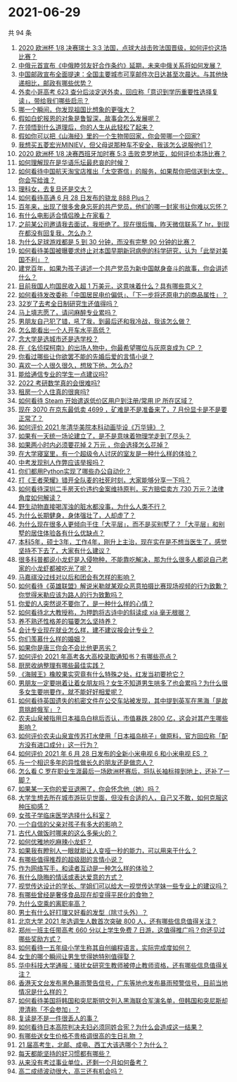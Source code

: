 # 2021-06-29

共 94 条

<!-- BEGIN -->
<!-- 最后更新时间 Tue Jun 29 2021 10:18:34 GMT+0800 (China Standard Time) -->

1. [2020 欧洲杯 1/8 决赛瑞士 3:3
   法国，点球大战击败法国晋级，如何评价这场比赛？](https://www.zhihu.com/question/468661462)
2. [中俄元首宣布《中俄睦邻友好合作条约》延期，未来中俄关系将如何发展？](https://www.zhihu.com/question/468541198)
3. [中国邮政宣布全面提速：全国主要城市可享邮件次日达甚至次晨达。与其他快递相比，邮政有哪些优势？](https://www.zhihu.com/question/468495605)
4. [外卖小哥高考 623
   查分后淡定送外卖，回应称「意识到学历重要性选择复读」，带给我们哪些启示？](https://www.zhihu.com/question/468210688)
5. [哪一个瞬间，你发现祖国比想象的更强大？](https://www.zhihu.com/question/446190780)
6. [假如白蛇报恩的对象是鲁智深，故事会怎么发展呢？](https://www.zhihu.com/question/466621316)
7. [在领悟到什么道理后，你的人生从此轻松了起来？](https://www.zhihu.com/question/467881890)
8. [假如你可以把《山海经》里的一个生物带回家，你会带哪一个回家?](https://www.zhihu.com/question/430567730)
9. [我想买五菱宏光MINIEV，但父母说那种车不安全，我该怎么说服他们？](https://www.zhihu.com/question/414846696)
10. [2020 欧洲杯 1/8 决赛西班牙加时赛 5:3
    击败克罗地亚，如何评价本场比赛？](https://www.zhihu.com/question/468516547)
11. [如何理解现在是华语乐坛最悲哀的时候？](https://www.zhihu.com/question/358590192)
12. [如何看待中国航天淘宝店推出「太空寄信」的服务，如果帮你把信送到太空，你会写给谁？](https://www.zhihu.com/question/468406722)
13. [理科女，去复旦还是交大？](https://www.zhihu.com/question/467187752)
14. [如何看待高通 6 月 28 日发布的骁龙 888 Plus？](https://www.zhihu.com/question/468554670)
15. [百年来，出现了很多舍身忘死的共产党员，他们的哪一封家书让你难以忘怀？](https://www.zhihu.com/question/460072405)
16. [有什么电影适合情侣晚上在家看？](https://www.zhihu.com/question/358887778)
17. [之前某公司邀请我去面试，我拒绝了。现在很后悔，昨天微信联系了
    hr，到现在都没有回复我，怎么办？](https://www.zhihu.com/question/458631006)
18. [为什么足球游戏都是 5 到 30 分钟，而没有完整 90
    分钟的比赛？](https://www.zhihu.com/question/24892260)
19. [如何看待美国被曝要求终止对本国早期新冠病例的科学研究，认为「此举对美国不利」？](https://www.zhihu.com/question/468627372)
20. [建党百年，如果为孩子讲述一个共产党员为新中国献身奋斗的故事，你会讲述什么？](https://www.zhihu.com/question/467167508)
21. [目前我国人均国民收入超 1 万美元，这意味着什么？具有哪些意义？](https://www.zhihu.com/question/468450279)
22. [如何看待发改委称「中国居民电价偏低」、「下一步将还原电力的商品属性」？](https://www.zhihu.com/question/468425398)
23. [32岁了去考全日制研究生还值得吗？](https://www.zhihu.com/question/451229926)
24. [马上填志愿了，请问麻醉专业累吗？](https://www.zhihu.com/question/467605351)
25. [男朋友自己犯了错，吼了我，到最后还和我冷战，我该怎么做？](https://www.zhihu.com/question/309645402)
26. [怎么能看出一个人开车水平高低？](https://www.zhihu.com/question/390627646)
27. [念大学是选城市还是选学校？](https://www.zhihu.com/question/47876709)
28. [在《名侦探柯南》的出场人物中，你最希望哪位与灰原哀成为 CP ？](https://www.zhihu.com/question/466616308)
29. [你看过哪些让你欲罢不能的先婚后爱的言情小说？](https://www.zhihu.com/question/346921290)
30. [喜欢一个人很久很久，想放下他，怎么办?](https://www.zhihu.com/question/466116686)
31. [能给通信专业的学生一点建议吗?](https://www.zhihu.com/question/457152857)
32. [2022 考研数学真的会很难吗?](https://www.zhihu.com/question/443533627)
33. [租房一个人住真的很爽吗?](https://www.zhihu.com/question/438872326)
34. [如何看待 Steam 开始遣返低价区用户到注册/常用 IP
    所在区域？](https://www.zhihu.com/question/468158380)
35. [现在 3070 在京东最低卖 4699 ，矿难是不是准备来了，7
    月份显卡是不是要正常了？](https://www.zhihu.com/question/467075661)
36. [如何评价 2021 年清华美院本科动画毕设《万华镜》？](https://www.zhihu.com/question/468063157)
37. [如果有一天统一场论建立了，是不是意味着物理学走到了尽头？](https://www.zhihu.com/question/464871344)
38. [如果两小时内必须要花掉 2 万元 ，你会选择怎么花掉？](https://www.zhihu.com/question/467133296)
39. [在大学寝室里，有一个超级令人讨厌的室友是一种什么样的体验？](https://www.zhihu.com/question/47757922)
40. [中考发现别人作弊应该举报吗？](https://www.zhihu.com/question/466400208)
41. [你们都用Python实现了哪些办公自动化？](https://www.zhihu.com/question/441361902)
42. [打《王者荣耀》错开全队麦的社死时刻，大家能够分享一下吗？](https://www.zhihu.com/question/467240578)
43. [如何看待深圳二手房天价违约金案维持原判，买方赔偿卖方 730
    万元？法律角度如何解读？](https://www.zhihu.com/question/467970031)
44. [野生动物直接喝浑浊的脏水都没事，为什么人类不行？](https://www.zhihu.com/question/467873816)
45. [为什么长期健身，身体强壮了，人却虚了？](https://www.zhihu.com/question/466730886)
46. [为什么现在很多人更倾向于住「大平层」，而不是买别墅了？「大平层」和别墅的居住体验各有什么优缺点？](https://www.zhihu.com/question/457661420)
47. [本科5年，硕士3年，工作4年，刚升上主治，现在实在是不想当医生了，感觉坚持不下去了，大家有什么建议？](https://www.zhihu.com/question/466417334)
48. [很多科普都说小龙虾是入侵物种，不能靠吃解决，那为什么很多人都说自己老家的小龙虾都被吃光了呢？](https://www.zhihu.com/question/467101168)
49. [马嘉祺没过线对以后和团会有怎样的影响？](https://www.zhihu.com/question/467894496)
50. [如何看待《英雄联盟》解说米勒就某观众恶意拍摄比赛现场视频的行为致歉？你觉得米勒应该为路人的行为致歉吗？](https://www.zhihu.com/question/468282086)
51. [你爱的人突然说不要你了，是一种什么样的心情？](https://www.zhihu.com/question/282403633)
52. [如何看待北大教授称，为押韵将古诗中的斜读成 xiá 毫无根据？](https://www.zhihu.com/question/467044478)
53. [养不熟还性格差的猫要怎么坚持养？](https://www.zhihu.com/question/466457143)
54. [会计专业现在就业怎么样，建不建议报会计专业？](https://www.zhihu.com/question/333753646)
55. [你们羡慕什么样的婚姻？](https://www.zhihu.com/question/405234460)
56. [如果你是唐三你会不会比他更恶劣？](https://www.zhihu.com/question/467290587)
57. [如何评价 2021 年高考各大高校录取通知书？有哪些亮点？](https://www.zhihu.com/question/467432403)
58. [厨房收纳整理有哪些最佳实践？](https://www.zhihu.com/question/28173025)
59. [《海贼王》橡胶果实究竟有什么特殊之处，红发当初要抢它？](https://www.zhihu.com/question/467132666)
60. [男朋友一定要哄着让着女朋友吗？女生不知道男生哄多了也会累吗？为什么很多女生要哄要作，就不能好好相爱呢？](https://www.zhihu.com/question/466945653)
61. [如何看待英国遗失的机密文件在公交车站被发现，其中提到英军在黑海「是故意挑衅俄军」？](https://www.zhihu.com/question/468251265)
62. [农夫山泉被指用日本福岛白桃后否认，市值暴跌 2800
    亿，这会对其产生哪些影响？](https://www.zhihu.com/question/468449453)
63. [如何评价农夫山泉宣传苏打水使用「日本福岛桃子」做原料，官方回应称「配方没有进口成分」这一行为？](https://www.zhihu.com/question/467945115)
64. [如何评价 2021 年 6 月 28 日发布的全新小米电视 6 和小米电视 ES
    ？](https://www.zhihu.com/question/468473231)
65. [与一个相识多年的异性做长久的朋友还是做恋人？](https://www.zhihu.com/question/304508082)
66. [怎么看 C
    罗在职业生涯最后一场欧洲杯赛后，将队长袖标摔到地上，还补了一脚？](https://www.zhihu.com/question/468365808)
67. [如果某一天你的爱豆退圈了，你会怀念他（她）吗？](https://www.zhihu.com/question/442531619)
68. [大学生想去所在城市游玩见世面，但没有合适的人，自己又不敢，如何克服这种压抑感？](https://www.zhihu.com/question/463867001)
69. [女孩子学临床医学选择什么科室？](https://www.zhihu.com/question/457985759)
70. [一个自信的父亲对孩子有多大的影响？](https://www.zhihu.com/question/445063546)
71. [古代人做饭时哪来的这么多柴火的？](https://www.zhihu.com/question/51912831)
72. [如何优雅地吃麻辣小龙虾？](https://www.zhihu.com/question/31736204)
73. [如果我有瞪别人一眼就能让人变哑一秒的能力，可以用来干什么？](https://www.zhihu.com/question/467119229)
74. [有哪些值得推荐的超级甜的言情小说？](https://www.zhihu.com/question/386431503)
75. [作为网络写手，和读者互动是一种怎么样的体验？](https://www.zhihu.com/question/35051308)
76. [有什么隐晦的情话或表达爱意的方式？](https://www.zhihu.com/question/44085751)
77. [视觉传达设计的学长、学姐们可以给大一视觉传达学妹一些专业上的建议吗？](https://www.zhihu.com/question/394176760)
78. [有哪些曾经是奢侈食品现在却变得平民化的食物？](https://www.zhihu.com/question/466302067)
79. [为什么空乘的离职率高？](https://www.zhihu.com/question/311186930)
80. [男士有什么好打理又好看的发型（除寸头外）？](https://www.zhihu.com/question/34812534)
81. [北京大学 2021 年选调生人数首次突破 800
    人，还有哪些信息值得关注？](https://www.zhihu.com/question/468234668)
82. [郑州一班主任带高考 660 分以上学生免费 7
    日游，这值得推广吗？你还见过哪些奖励方式？](https://www.zhihu.com/question/467485052)
83. [如何看待一五年级小学生称其自创编程语言，实际完成度如何？](https://www.zhihu.com/question/466502198)
84. [女生的哪个瞬间让男生觉得她特别值得娶？](https://www.zhihu.com/question/278741502)
85. [华中科技大学通报：骚扰女研究生教师被停止教师资格，还有哪些信息值得关注？](https://www.zhihu.com/question/467613984)
86. [香港天文台发布黑色暴雨警告信号，广东等地也发布暴雨预警信号，目前当地情况是什么样的？](https://www.zhihu.com/question/468396807)
87. [如何看待美国将韩国和突尼斯明文列入黑海联合军演名单，但韩国和突尼斯却澄清称「不会参加」？](https://www.zhihu.com/question/466996002)
88. [复读是不是一件很丢人的事？](https://www.zhihu.com/question/467097025)
89. [如何看待日本高院判决夫妇必须同姓合宪？为什么会造成这一结果？](https://www.zhihu.com/question/467013995)
90. [有哪些送女生价格不贵格调很高的生日礼物 ？](https://www.zhihu.com/question/277831030)
91. [21 届高考生，北邮、成电、西工大该选哪个？为什么？](https://www.zhihu.com/question/467539471)
92. [每天都能坚持的好习惯都有哪些？](https://www.zhihu.com/question/465309453)
93. [从来没有考过事业单位，还剩一个月如何备考？](https://www.zhihu.com/question/351990894)
94. [高二成绩波动很大，高三还有机会吗？](https://www.zhihu.com/question/458288304)

<!-- END -->
